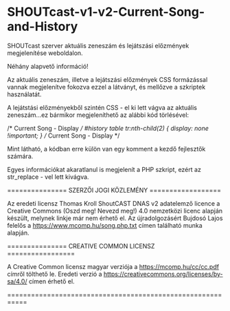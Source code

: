 # SHOUTcast-v1-v2-Current-Song-and-History
SHOUTcast szerver aktuális zeneszám és lejátszási előzmények megjelenítése weboldalon.

Néhány alapvető információ!

Az aktuális zeneszám, illetve a lejátszási előzmények CSS formázással 
vannak megjelenítve fokozva ezzel a látványt, és mellőzve a szkriptek használatát.

A lejátstási előzményekből szintén CSS - el ki lett vágva az aktuális zeneszám...ez bármikor megjeleníthető az alábbi kód törlésével:

/* Current Song - Display */
#history table tr:nth-child(2) {
    display: none !important;
}
/* Current Song - Display */

Mint látható, a kódban erre külön van egy komment a kezdő fejlesztők számára.

Egyes információkat akaratlanul is megjelenít a PHP szkript, ezért az str_replace - vel lett kivágva.

===============  SZERZŐI JOGI KÖZLEMÉNY  ==================
   
Az eredeti licensz Thomas Kroll ShoutCAST DNAS v2 adatelemző licence a Creative Commons 
(Oszd meg! Nevezd meg!) 4.0 nemzetközi licenc alapján készült, melynek linkje már nem érhető el.
Az újradolgozásért Bujdosó Lajos felelős a https://www.mcomp.hu/song.php.txt 
címen található munka alapján.
   
===============  CREATIVE COMMON LICENSZ  =================

A Creative Common licensz magyar verziója a https://mcomp.hu/cc/cc.pdf címről tölthető le.
Eredeti verzió a https://creativecommons.org/licenses/by-sa/4.0/ címen érhető el.

===========================================================
